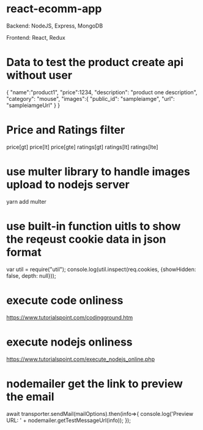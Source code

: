 # react-ecomm-app

Backend: NodeJS, Express, MongoDB

Frontend: React, Redux

# Data to test the product create api without user

{
    "name":"product1",
    "price":1234,
    "description": "product one description",
    "category": "mouse",
    "images":{
        "public_id": "sampleiamge",
        "url": "sampleiamgeUrl"
    }
}

# Price and Ratings filter

price[gt]
price[lt]
price[gte]
ratings[gt]
ratings[lt]
ratings[lte]

# use multer library to handle images upload to nodejs server

yarn add multer

# use built-in function uitls to show the reqeust cookie data in json format

var util = require("util");
console.log(util.inspect(req.cookies, {showHidden: false, depth: null}));

# execute code onliness

https://www.tutorialspoint.com/codingground.htm

# execute nodejs onliness

https://www.tutorialspoint.com/execute_nodejs_online.php

# nodemailer get the link to preview the email

 await transporter.sendMail(mailOptions).then(info=>{
        console.log('Preview URL: ' + nodemailer.getTestMessageUrl(info));
    });

